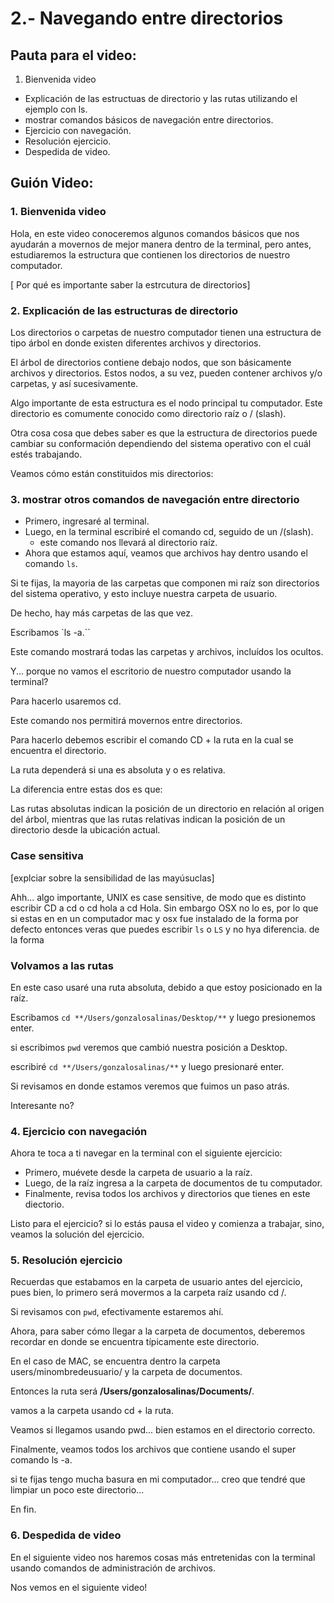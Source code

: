 # 2.- Navegando entre directorios

## Pauta para el video:

1. Bienvenida video
- Explicación de las estructuas de directorio y las rutas utilizando el ejemplo con ls.
- mostrar comandos básicos de navegación entre directorios.
- Ejercicio con navegación.
- Resolución ejercicio.  
- Despedida de video.

## Guión Video:

### 1. Bienvenida video

Hola, en este video conoceremos algunos comandos básicos que nos ayudarán a movernos de mejor manera dentro de la terminal, pero antes, estudiaremos  la estructura que contienen los directorios de nuestro computador.

[ Por qué es importante saber la estrcutura de directorios]

### 2. Explicación de las estructuras de directorio

Los directorios o carpetas de nuestro computador tienen una estructura de tipo árbol en donde existen diferentes archivos y directorios.

El árbol de directorios contiene debajo nodos, que son básicamente archivos y directorios. Estos nodos, a su vez, pueden contener archivos y/o carpetas, y así sucesivamente.

Algo importante de esta estructura es el nodo principal tu computador. Este directorio es comumente conocido como directorio raíz o / (slash).

Otra cosa cosa que debes saber es que la estructura de directorios puede cambiar su conformación dependiendo del sistema operativo con el cuál estés trabajando.

Veamos cómo están constituidos mis directorios:

### 3. mostrar otros comandos de navegación entre directorio

- Primero, ingresaré al terminal.
- Luego, en la terminal escribiré el comando cd, seguido de un /(slash).
	- este comando nos llevará al directorio raíz.
- Ahora que estamos aquí, veamos que archivos hay dentro usando el comando `ls`.

Si te fijas, la mayoria de las carpetas que componen mi raíz son directorios del sistema operativo, y esto incluye nuestra carpeta de usuario.

De hecho, hay más carpetas de las que vez.

Escribamos `ls -a.``

Este comando mostrará todas las carpetas y archivos, incluídos los ocultos.

Y... porque no vamos el escritorio de nuestro computador usando la terminal?

Para hacerlo usaremos cd.

Este comando nos permitirá movernos entre directorios.

Para hacerlo debemos escribir el comando CD + la ruta en la cual se encuentra el directorio.

La ruta dependerá si una es absoluta y o es relativa.

La diferencia entre estas dos es que:  

Las rutas absolutas indican la posición de un directorio en relación al origen del árbol, mientras que las rutas relativas indican la posición de un directorio desde la ubicación actual.

### Case sensitiva
[explciar sobre la sensibilidad de las mayúsuclas]

Ahh... algo importante, UNIX es case sensitive, de modo que es distinto escribir CD a cd o cd hola a cd Hola. Sin embargo OSX no lo es, por lo que si estas en en un computador mac y osx
fue instalado de la forma por defecto entonces veras que puedes escribir `ls` o `LS` y no hya
diferencia.
de la forma

### Volvamos a las rutas

En este caso usaré una ruta absoluta, debido a que estoy posicionado en la raíz.

Escribamos `cd **/Users/gonzalosalinas/Desktop/**` y luego presionemos enter.

si escribimos `pwd` veremos que cambió nuestra posición a Desktop.

escribiré `cd **/Users/gonzalosalinas/**` y luego presionaré enter.

Si revisamos en donde estamos veremos que fuimos un paso atrás.

Interesante no?


### 4. Ejercicio con navegación

Ahora te toca a ti navegar en la terminal con el siguiente ejercicio:

- Primero, muévete desde la carpeta de usuario a la raíz.
- Luego, de la raíz ingresa a la carpeta de documentos de tu computador.
- Finalmente, revisa todos los archivos y directorios que tienes en este diectorio.

Listo para el ejercicio? si lo estás pausa el video y comienza a trabajar, sino, veamos la solución del ejercicio.

### 5. Resolución ejercicio

Recuerdas que estabamos en la carpeta de usuario antes del ejercicio, pues bien, lo primero será movermos a la carpeta raíz usando cd /.

Si revisamos con `pwd`, efectivamente estaremos ahí.

Ahora, para saber cómo llegar a la carpeta de documentos, deberemos recordar en donde se encuentra típicamente este directorio.

En el caso de MAC, se encuentra dentro la carpeta users/minombredeusuario/ y la carpeta de documentos.

Entonces la ruta será **/Users/gonzalosalinas/Documents/**.

vamos a la carpeta usando cd + la ruta.

Veamos si llegamos usando pwd... bien estamos en el directorio correcto.

Finalmente, veamos todos los archivos que contiene usando el super comando ls -a.

si te fijas tengo mucha basura en mi computador... creo que tendré que limpiar un poco este directorio...

En fin.

### 6. Despedida de video

En el siguiente video nos haremos cosas más entretenidas con la terminal usando comandos de administración de archivos.

Nos vemos en el siguiente video!
